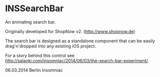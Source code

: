 INSSearchBar
============

An animating search bar.

Originally developed for ShopNow v2. (http://www.shopnow.de)

The search bar is designed as a standalone component that can be easily drag'n'dropped into any existing iOS project.

For a story behind this control see http://salanki.com/insomniac/2014/06/03/the-search-bar-experiment/

06.03.2014
Berlin Insomniac
